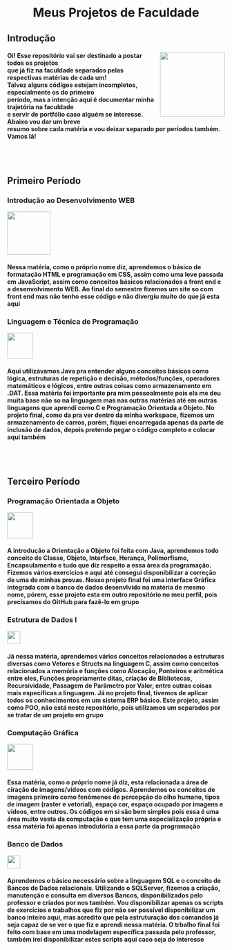 <h1 align=center>
  Meus Projetos de Faculdade
</h1> 

 <h2 align=left>
   Introdução
 </h2>
 
<div display=flex>
  <img align=right width=150 src="https://media.tenor.com/uPKBSSYU8BcAAAAi/computer-pixel.gif">
  <h4 align=left>
    Oi! Esse repositório vai ser destinado a postar todos os projetos<br>
    que já fiz na faculdade separados pelas respectivas matérias de cada um!<br> 
    Talvez alguns códigos estejam incompletos, especialmente os do primeiro<br> 
    período, mas a intenção aqui é documentar minha trajetória na faculdade<br>
    e servir de portfólio caso alguém se interesse. Abaixo vou dar um breve <br>
    resumo sobre cada matéria e vou deixar separado por períodos também.<br> 
    Vamos lá!<br>
  </h4>
</div>

<br><br>

<h2 align=left>
  Primeiro Período
</h2>

<h3>
  Introdução ao Desenvolvimento WEB
</h3>
<a href="https://skillicons.dev">
  <img src="https://skillicons.dev/icons?i=css,html,js,vscode" width=100/>
</a>
<h4>
  Nessa matéria, como o próprio nome diz, aprendemos o básico de formatação HTML e programação em CSS, assim como uma leve passada em JavaScript, assim como conceitos básicos relacionados a front 
 end e a desenvolvimento WEB. Ao final do semestre fizemos um site so com 
  front end mas não tenho esse código e não divergiu muito do que já esta aqui
</h4>

<h3>
  Linguagem e Técnica de Programação
</h3>
<a href="https://skillicons.dev">
  <img src="https://skillicons.dev/icons?i=java,eclipse" width=60/>
</a>
<h4>
 Aqui utilizávamos Java pra entender alguns conceitos básicos como lógica, estruturas de repetição e decisão, métodos/funções, operadores matemáticos e lógicos, entre outras coisas como 
 armazenamento em .DAT. Essa matéria foi importante pra mim pessoalmente pois ela me 
 deu muita base não so na linguagem mas nas outras matérias até em outras linguagens que aprendi como C e Programação Orientada a Objeto. No projeto final, como da pra ver dentro da minha 
 workspace, fizemos um armazenamento de carros, porém, fiquei encarregada apenas da 
 parte de inclusão de dados, depois pretendo pegar o código completo e colocar aqui também
</h4>

<br><br>

<h2 align=left>
  Terceiro Período
</h2>
 
<h3>
  Programação Orientada a Objeto
</h3>
<a href="https://skillicons.dev">
    <img src="https://skillicons.dev/icons?i=java,eclipse" width=60/>
</a>
<h4>
  A introdução a Orientação a Objeto foi feita com Java, aprendemos todo conceito de Classe, Objeto, Interface, Herança, Polimorfismo, Encapsulamento e tudo que diz respeito a essa área da 
 programação. Fizemos vários exercícios e aqui até consegui disponibilizar a      
  correção de uma de minhas provas. Nosso projeto final foi uma interface Gráfica integrada com o banco de dados desenvlvido na matéria de mesmo nome, pórem, esse projeto esta em outro repositório 
 no meu perfil, pois precisamos do GitHub para fazê-lo em grupo
</h4>

<h3>
  Estrutura de Dados I
</h3>
<a href="https://skillicons.dev">
    <img src="https://skillicons.dev/icons?i=c" width=30/>
</a>
<h4>
  Já nessa matéria, aprendemos vários conceitos relacionados a estruturas diversas como Vetores e Structs na linguagem C, assim como conceitos relacionados a memória e funções como Alocação, 
 Ponteiros e aritmética entre eles, Funções propriamente ditas, criação de 
 Bibliotecas, Recursividade, Passagem de Parâmetro por Valor, entre outras coisas mais específicas a linguagem. Já no projeto final, tivemos de aplicar todos os conhecimentos em um sistema ERP 
 básico. Este projeto, assim como POO, não está neste repositório, pois 
 utilizamos um separados por se tratar de um projeto em grupo 
</h4>

 <h3>
   Computação Gráfica
 </h3>
 <a href="https://skillicons.dev">
    <img src="https://skillicons.dev/icons?i=cpp,visualstudio" width=60/>
</a>
 <h4>
   Essa matéria, como o próprio nome já diz, esta relacionada a área de ciração de imagens/vídeos com códigos. Aprendemos os conceitos de imagens primeiro como fenômenos de percepção do olho 
 humano, tipos de imagem (raster e vetorial), espaço cor, espaço ocupado por 
 imagens e vídeos, entre outros. Os códigos em si são bem simples pois essa é uma área muito vasta da computação e que tem uma especialização própria e essa matéria foi apenas introdutória a essa 
 parte da programação
 </h4>

<h3>
  Banco de Dados
</h3>
<a href="https://skillicons.dev">
    <img src="https://skillicons.dev/icons?i=mysql" width=30/>
</a>
<h4>
 Aprendemos o básico necessário sobre a linguagem SQL e o conceito de Bancos de Dados relacionais. Utilizando o SQLServer, fizemos a criação, manutenção e consulta em diversos Bancos, 
 disponibilizados pelo professor e criados por nos também. Vou disponibilizar apenas 
 os scripts de exercícios e trabalhos que fiz por não ser possível disponibilizar um banco inteiro aqui, mas acredito que pela estruturação dos comandos já seja capaz de se ver o que fiz e aprendi 
 nessa matéria. O trbalho final foi feito com base em uma modelagem 
 específica passada pelo professor, também irei disponibilizar estes scripts aqui caso seja do interesse
</h4>
